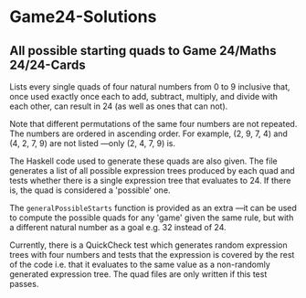 # Game24-Solutions
## All possible starting quads to Game 24/Maths 24/24-Cards

Lists every single quads of four natural numbers from 0 to 9 inclusive that, once used exactly once
each to add, subtract, multiply, and divide with each other, can result in 24 
(as well as ones that can not). 

Note that different permutations of the same four numbers are not repeated. 
The numbers are ordered in ascending order.
For example, (2, 9, 7, 4) and (4, 2, 7, 9) are not listed —only (2, 4, 7, 9) is.

The Haskell code used to generate these quads are also given. 
The file generates a list of all possible expression trees produced by each quad and tests whether 
there is a single expression tree that evaluates to 24. 
If there is, the quad is considered a 'possible' one.

The `generalPossibleStarts` function is provided as an extra —it can be used to compute the 
possible quads for any 'game' given the same rule, but with a different natural number as a goal 
e.g. 32 instead of 24.

Currently, there is a QuickCheck test which generates random expression trees with four numbers 
and tests that the expression is covered by the rest of the code i.e. that it evaluates to
the same value as a non-randomly generated expression tree. The quad files are only written
if this test passes.
